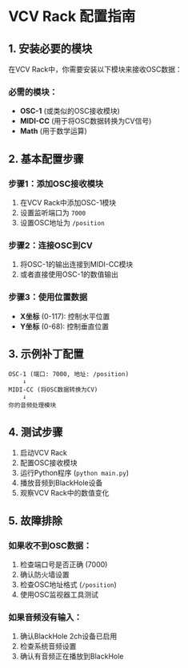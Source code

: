 # VCV Rack 配置指南

## 1. 安装必要的模块

在VCV Rack中，你需要安装以下模块来接收OSC数据：

### 必需的模块：
- **OSC-1** (或类似的OSC接收模块)
- **MIDI-CC** (用于将OSC数据转换为CV信号)
- **Math** (用于数学运算)

## 2. 基本配置步骤

### 步骤1：添加OSC接收模块
1. 在VCV Rack中添加OSC-1模块
2. 设置监听端口为 `7000`
3. 设置OSC地址为 `/position`

### 步骤2：连接OSC到CV
1. 将OSC-1的输出连接到MIDI-CC模块
2. 或者直接使用OSC-1的数值输出

### 步骤3：使用位置数据
- **X坐标** (0-117): 控制水平位置
- **Y坐标** (0-68): 控制垂直位置

## 3. 示例补丁配置

```
OSC-1 (端口: 7000, 地址: /position)
    ↓
MIDI-CC (将OSC数据转换为CV)
    ↓
你的音频处理模块
```

## 4. 测试步骤

1. 启动VCV Rack
2. 配置OSC接收模块
3. 运行Python程序 (`python main.py`)
4. 播放音频到BlackHole设备
5. 观察VCV Rack中的数值变化

## 5. 故障排除

### 如果收不到OSC数据：
1. 检查端口号是否正确 (7000)
2. 确认防火墙设置
3. 检查OSC地址格式 (`/position`)
4. 使用OSC监视器工具测试

### 如果音频没有输入：
1. 确认BlackHole 2ch设备已启用
2. 检查系统音频设置
3. 确认有音频正在播放到BlackHole 